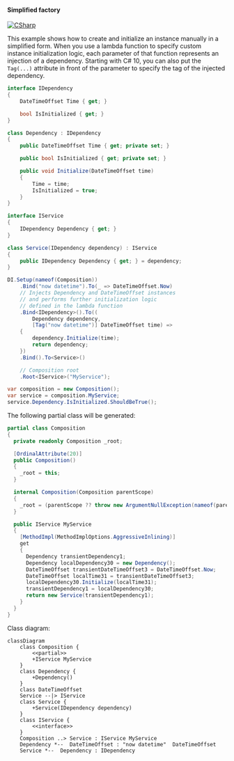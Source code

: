 #### Simplified factory

[![CSharp](https://img.shields.io/badge/C%23-code-blue.svg)](../tests/Pure.DI.UsageTests/Basics/SimplifiedFactoryScenario.cs)

This example shows how to create and initialize an instance manually in a simplified form. When you use a lambda function to specify custom instance initialization logic, each parameter of that function represents an injection of a dependency. Starting with C# 10, you can also put the `Tag(...)` attribute in front of the parameter to specify the tag of the injected dependency.


```c#
interface IDependency
{
    DateTimeOffset Time { get; }

    bool IsInitialized { get; }
}

class Dependency : IDependency
{
    public DateTimeOffset Time { get; private set; }

    public bool IsInitialized { get; private set; }

    public void Initialize(DateTimeOffset time)
    {
        Time = time;
        IsInitialized = true;
    }
}

interface IService
{
    IDependency Dependency { get; }
}

class Service(IDependency dependency) : IService
{
    public IDependency Dependency { get; } = dependency;
}

DI.Setup(nameof(Composition))
    .Bind("now datetime").To(_ => DateTimeOffset.Now)
    // Injects Dependency and DateTimeOffset instances
    // and performs further initialization logic
    // defined in the lambda function
    .Bind<IDependency>().To((
        Dependency dependency,
        [Tag("now datetime")] DateTimeOffset time) =>
    {
        dependency.Initialize(time);
        return dependency;
    })
    .Bind().To<Service>()

    // Composition root
    .Root<IService>("MyService");

var composition = new Composition();
var service = composition.MyService;
service.Dependency.IsInitialized.ShouldBeTrue();
```

The following partial class will be generated:

```c#
partial class Composition
{
  private readonly Composition _root;

  [OrdinalAttribute(20)]
  public Composition()
  {
    _root = this;
  }

  internal Composition(Composition parentScope)
  {
    _root = (parentScope ?? throw new ArgumentNullException(nameof(parentScope)))._root;
  }

  public IService MyService
  {
    [MethodImpl(MethodImplOptions.AggressiveInlining)]
    get
    {
      Dependency transientDependency1;
      Dependency localDependency30 = new Dependency();
      DateTimeOffset transientDateTimeOffset3 = DateTimeOffset.Now;
      DateTimeOffset localTime31 = transientDateTimeOffset3;
      localDependency30.Initialize(localTime31);
      transientDependency1 = localDependency30;
      return new Service(transientDependency1);
    }
  }
}
```

Class diagram:

```mermaid
classDiagram
	class Composition {
		<<partial>>
		+IService MyService
	}
	class Dependency {
		+Dependency()
	}
	class DateTimeOffset
	Service --|> IService
	class Service {
		+Service(IDependency dependency)
	}
	class IService {
		<<interface>>
	}
	Composition ..> Service : IService MyService
	Dependency *--  DateTimeOffset : "now datetime"  DateTimeOffset
	Service *--  Dependency : IDependency
```

